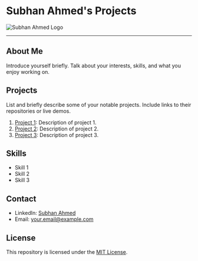 # Subhan Ahmed's Projects

![Subhan Ahmed Logo](https://your-image-url.com/subhan-logo.png)

---

## About Me

Introduce yourself briefly. Talk about your interests, skills, and what you enjoy working on.

## Projects

List and briefly describe some of your notable projects. Include links to their repositories or live demos.

1. [Project 1](https://github.com/subhan-ahmed/project-1): Description of project 1.
2. [Project 2](https://github.com/subhan-ahmed/project-2): Description of project 2.
3. [Project 3](https://github.com/subhan-ahmed/project-3): Description of project 3.

## Skills

- Skill 1
- Skill 2
- Skill 3

## Contact

- LinkedIn: [Subhan Ahmed](https://www.linkedin.com/in/subhan-ahmed/)
- Email: your.email@example.com

## License

This repository is licensed under the [MIT License](LICENSE).

<!---
Programmer0048/Programmer0048 is a ✨ special ✨ repository because its `README.md` (this file) appears on your GitHub profile.
You can click the Preview link to take a look at your changes.
--->
